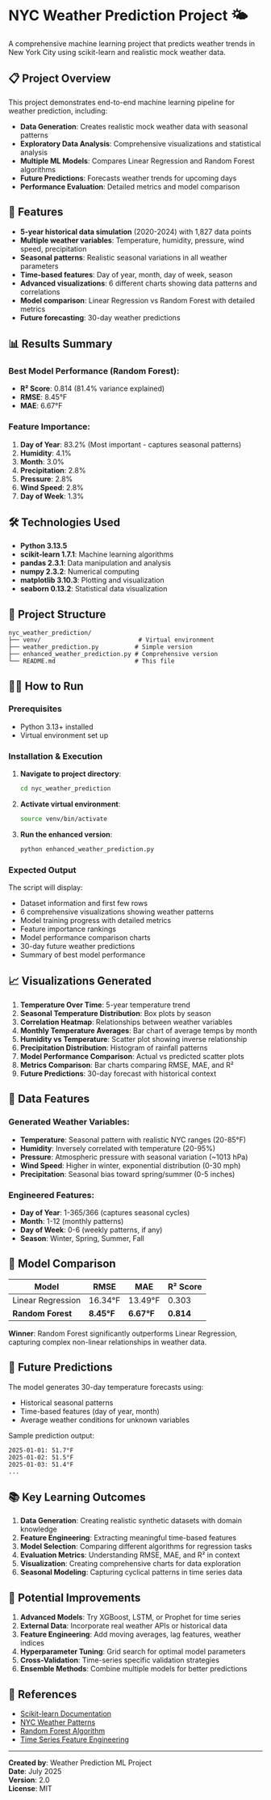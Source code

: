 # NYC Weather Prediction Project 🌤️

A comprehensive machine learning project that predicts weather trends in New York City using scikit-learn and realistic mock weather data.

## 📋 Project Overview

This project demonstrates end-to-end machine learning pipeline for weather prediction, including:
- **Data Generation**: Creates realistic mock weather data with seasonal patterns
- **Exploratory Data Analysis**: Comprehensive visualizations and statistical analysis
- **Multiple ML Models**: Compares Linear Regression and Random Forest algorithms
- **Future Predictions**: Forecasts weather trends for upcoming days
- **Performance Evaluation**: Detailed metrics and model comparison

## 🚀 Features

- **5-year historical data simulation** (2020-2024) with 1,827 data points
- **Multiple weather variables**: Temperature, humidity, pressure, wind speed, precipitation
- **Seasonal patterns**: Realistic seasonal variations in all weather parameters
- **Time-based features**: Day of year, month, day of week, season
- **Advanced visualizations**: 6 different charts showing data patterns and correlations
- **Model comparison**: Linear Regression vs Random Forest with detailed metrics
- **Future forecasting**: 30-day weather predictions

## 📊 Results Summary

### Best Model Performance (Random Forest):
- **R² Score**: 0.814 (81.4% variance explained)
- **RMSE**: 8.45°F
- **MAE**: 6.67°F

### Feature Importance:
1. **Day of Year**: 83.2% (Most important - captures seasonal patterns)
2. **Humidity**: 4.1%
3. **Month**: 3.0%
4. **Precipitation**: 2.8%
5. **Pressure**: 2.8%
6. **Wind Speed**: 2.8%
7. **Day of Week**: 1.3%

## 🛠️ Technologies Used

- **Python 3.13.5**
- **scikit-learn 1.7.1**: Machine learning algorithms
- **pandas 2.3.1**: Data manipulation and analysis
- **numpy 2.3.2**: Numerical computing
- **matplotlib 3.10.3**: Plotting and visualization
- **seaborn 0.13.2**: Statistical data visualization

## 📁 Project Structure

```
nyc_weather_prediction/
├── venv/                           # Virtual environment
├── weather_prediction.py          # Simple version
├── enhanced_weather_prediction.py # Comprehensive version
└── README.md                      # This file
```

## 🏃‍♂️ How to Run

### Prerequisites
- Python 3.13+ installed
- Virtual environment set up

### Installation & Execution

1. **Navigate to project directory**:
   ```bash
   cd nyc_weather_prediction
   ```

2. **Activate virtual environment**:
   ```bash
   source venv/bin/activate
   ```

3. **Run the enhanced version**:
   ```bash
   python enhanced_weather_prediction.py
   ```

### Expected Output
The script will display:
- Dataset information and first few rows
- 6 comprehensive visualizations showing weather patterns
- Model training progress with detailed metrics
- Feature importance rankings
- Model performance comparison charts
- 30-day future weather predictions
- Summary of best model performance

## 📈 Visualizations Generated

1. **Temperature Over Time**: 5-year temperature trend
2. **Seasonal Temperature Distribution**: Box plots by season
3. **Correlation Heatmap**: Relationships between weather variables
4. **Monthly Temperature Averages**: Bar chart of average temps by month
5. **Humidity vs Temperature**: Scatter plot showing inverse relationship
6. **Precipitation Distribution**: Histogram of rainfall patterns
7. **Model Performance Comparison**: Actual vs predicted scatter plots
8. **Metrics Comparison**: Bar charts comparing RMSE, MAE, and R²
9. **Future Predictions**: 30-day forecast with historical context

## 🔬 Data Features

### Generated Weather Variables:
- **Temperature**: Seasonal pattern with realistic NYC ranges (20-85°F)
- **Humidity**: Inversely correlated with temperature (20-95%)
- **Pressure**: Atmospheric pressure with seasonal variation (~1013 hPa)
- **Wind Speed**: Higher in winter, exponential distribution (0-30 mph)
- **Precipitation**: Seasonal bias toward spring/summer (0-5 inches)

### Engineered Features:
- **Day of Year**: 1-365/366 (captures seasonal cycles)
- **Month**: 1-12 (monthly patterns)
- **Day of Week**: 0-6 (weekly patterns, if any)
- **Season**: Winter, Spring, Summer, Fall

## 🎯 Model Comparison

| Model | RMSE | MAE | R² Score |
|-------|------|-----|----------|
| Linear Regression | 16.34°F | 13.49°F | 0.303 |
| **Random Forest** | **8.45°F** | **6.67°F** | **0.814** |

**Winner**: Random Forest significantly outperforms Linear Regression, capturing complex non-linear relationships in weather data.

## 🔮 Future Predictions

The model generates 30-day temperature forecasts using:
- Historical seasonal patterns
- Time-based features (day of year, month)
- Average weather conditions for unknown variables

Sample prediction output:
```
2025-01-01: 51.7°F
2025-01-02: 51.5°F
2025-01-03: 51.4°F
...
```

## 📚 Key Learning Outcomes

1. **Data Generation**: Creating realistic synthetic datasets with domain knowledge
2. **Feature Engineering**: Extracting meaningful time-based features
3. **Model Selection**: Comparing different algorithms for regression tasks
4. **Evaluation Metrics**: Understanding RMSE, MAE, and R² in context
5. **Visualization**: Creating comprehensive charts for data exploration
6. **Seasonal Modeling**: Capturing cyclical patterns in time series data

## 🔧 Potential Improvements

1. **Advanced Models**: Try XGBoost, LSTM, or Prophet for time series
2. **External Data**: Incorporate real weather APIs or historical data
3. **Feature Engineering**: Add moving averages, lag features, weather indices
4. **Hyperparameter Tuning**: Grid search for optimal model parameters
5. **Cross-Validation**: Time-series specific validation strategies
6. **Ensemble Methods**: Combine multiple models for better predictions

## 📖 References

- [Scikit-learn Documentation](https://scikit-learn.org/stable/)
- [NYC Weather Patterns](https://www.weather.gov/okx/NYC_weather_stats)
- [Random Forest Algorithm](https://scikit-learn.org/stable/modules/ensemble.html#forest)
- [Time Series Feature Engineering](https://machinelearningmastery.com/basic-feature-engineering-time-series-data-python/)

---

**Created by**: Weather Prediction ML Project  
**Date**: July 2025  
**Version**: 2.0  
**License**: MIT
